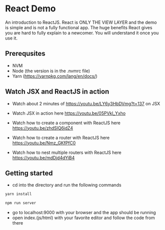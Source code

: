 # React Demo
An introduction to ReactJS. React is ONLY THE VIEW LAYER and the demo is simple and is not a fully functional app. The huge benefits React gives you are hard to fully explain to a newcomer.  You will understand it once you use it.

## Prerequsites
- NVM
- Node (the version is in the .nvmrc file)
- Yarn (https://yarnpkg.com/lang/en/docs/)

## Watch JSX and ReactJS in action
- Watch about 2 minutes of https://youtu.be/LY6y3HbDVmg?t=137 on JSX

- Watch JSX in action here https://youtu.be/05PVkl_Yxho

- Watch how to create a component with ReactJS here https://youtu.be/zhdSlQ6jdZ4

- Watch how to create a router with ReactJS here https://youtu.be/Nmz_GKfPfC0

- Watch how to nest multiple routers with ReactJS here https://youtu.be/mdDjd4dYiB4

## Getting started
- cd into the directory and run the following commands

```sh
yarn install

npm run server
```

- go to localhost:9000 with your browser and the app should be running
- open index.(js/html) with your favorite editor and follow the code from there
